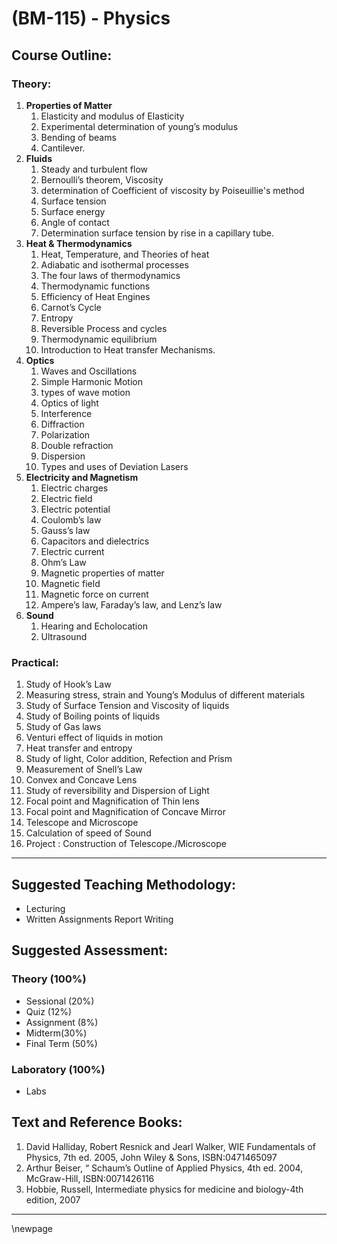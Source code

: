 # **(BM-115) - Physics**

## **Course Outline:**

### **Theory**:
1. **Properties of Matter**
   1. Elasticity and modulus of Elasticity
   1. Experimental determination of young’s modulus
   1. Bending of beams
   1. Cantilever.
1. **Fluids**
   1. Steady and turbulent flow
   1. Bernoulli’s theorem, Viscosity
   1. determination of Coefficient of viscosity by Poiseuillie's method
   1. Surface tension
   1. Surface energy
   1. Angle of contact
   1. Determination surface tension by rise in a capillary tube.
1. **Heat & Thermodynamics**
   1. Heat, Temperature, and Theories of heat
   1. Adiabatic and isothermal processes
   1. The four laws of thermodynamics
   1. Thermodynamic functions
   1. Efficiency of Heat Engines
   1. Carnot’s Cycle
   1. Entropy
   1. Reversible Process and cycles
   1. Thermodynamic equilibrium
   1. Introduction to Heat transfer Mechanisms.
1. **Optics**
   1. Waves and Oscillations
   1. Simple Harmonic Motion
   1. types of wave motion
   1. Optics of light
   1. Interference
   1. Diffraction
   1. Polarization
   1. Double refraction
   1. Dispersion
   1. Types and uses of Deviation Lasers
1. **Electricity and Magnetism**
   1. Electric charges
   1. Electric field
   1. Electric potential
   1. Coulomb’s law
   1. Gauss’s law
   1. Capacitors and dielectrics
   1. Electric current
   1. Ohm’s Law
   1. Magnetic properties of matter
   1. Magnetic field
   1. Magnetic force on current
   1. Ampere’s law, Faraday’s law, and Lenz’s law
1. **Sound**
   1. Hearing and Echolocation
   1. Ultrasound

### **Practical:**
1. Study of Hook’s Law
1. Measuring stress, strain and Young’s Modulus of different materials
1. Study of Surface Tension and Viscosity of liquids
1. Study of Boiling points of liquids
1. Study of Gas laws
1. Venturi effect of liquids in motion
1. Heat transfer and entropy
1. Study of light, Color addition, Refection and Prism
1. Measurement of Snell’s Law
1. Convex and Concave Lens
1. Study of reversibility and Dispersion of Light
1. Focal point and Magnification of Thin lens
1. Focal point and Magnification of Concave Mirror
1. Telescope and Microscope
1. Calculation of speed of Sound
1. Project : Construction of Telescope./Microscope

---

## **Suggested Teaching Methodology:**
- Lecturing
- Written Assignments Report Writing

## **Suggested Assessment:**

### **Theory (100%)**

- Sessional (20%)
- Quiz (12%)
- Assignment (8%)
- Midterm(30%) 
- Final Term (50%)

### **Laboratory (100%)**
- Labs

## **Text and Reference Books:**
1. David Halliday, Robert Resnick and Jearl Walker, WIE Fundamentals of Physics, 7th ed. 2005, John Wiley & Sons, ISBN:0471465097
2. Arthur Beiser, “ Schaum’s Outline of Applied Physics, 4th ed. 2004, McGraw-Hill, ISBN:0071426116
3. Hobbie, Russell, Intermediate physics for medicine and biology-4th edition, 2007

___
\newpage